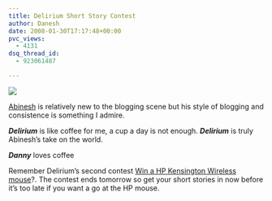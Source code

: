 ```yaml
---
title: Delirium Short Story Contest
author: Danesh
date: 2008-01-30T17:17:48+00:00
pvc_views:
  - 4131
dsq_thread_id:
  - 923061487

---
```

![][1]

[Abinesh][2] is relatively new to the blogging scene but his style of blogging and consistence is something I admire.

_**Delirium**_ is like coffee for me, a cup a day is not enough. _**Delirium**_ is truly Abinesh&#8217;s take on the world.

_**Danny**_ loves coffee

Remember Delirium&#8217;s second contest [Win a HP Kensington Wireless mouse][3]?. The contest ends tomorrow so get your short stories in now before it&#8217;s too late if you want a go at the HP mouse.

 [1]: http://img182.imageshack.us/img182/5079/logoov2kb4.jpg
 [2]: http://www.abinesh.com/delirium/
 [3]: /posts/win-a-hp-kensington-wireless-mouse/